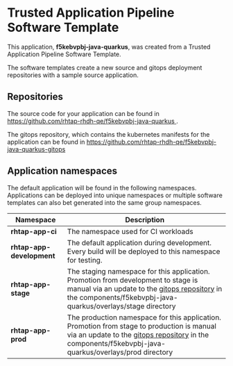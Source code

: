 # Trusted Application Pipeline Software Template

This application, **f5kebvpbj-java-quarkus**, was created from a Trusted Application Pipeline Software Template.

The software templates create a new source and gitops deployment repositories with a sample source application. 

## Repositories

The source code for your application can be found in [https://github.com/rhtap-rhdh-qe/f5kebvpbj-java-quarkus ](https://github.com/rhtap-rhdh-qe/f5kebvpbj-java-quarkus ).
 
The gitops repository, which contains the kubernetes manifests for the application can be found in 
[https://github.com/rhtap-rhdh-qe/f5kebvpbj-java-quarkus-gitops ](https://github.com/rhtap-rhdh-qe/f5kebvpbj-java-quarkus-gitops ) 

## Application namespaces 

The default application will be found in the following namespaces. Applications can be deployed into unique namespaces or multiple software templates can also bet generated into the same group namespaces.  

|  Namespace   |  Description   |  
| -------- | -------- |
| **rhtap-app-ci** | The namespace used for CI workloads |
| **rhtap-app-development** | The default application during development. Every build will be deployed to this namespace for testing. |
| **rhtap-app-stage** | The staging namespace for this application. Promotion from development to stage is manual via an update to the [gitops repository](https://github.com/rhtap-rhdh-qe/f5kebvpbj-java-quarkus-gitops ) in the components/f5kebvpbj-java-quarkus/overlays/stage directory |
| **rhtap-app-prod** | The production namespace for this application. Promotion from stage to production is manual via an update to the [gitops repository](https://github.com/rhtap-rhdh-qe/f5kebvpbj-java-quarkus-gitops ) in the components/f5kebvpbj-java-quarkus/overlays/prod directory |